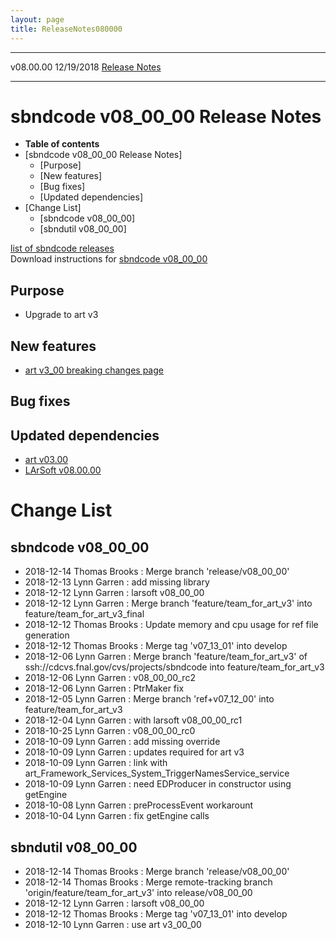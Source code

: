 ```yaml
---
layout: page
title: ReleaseNotes080000
---
```


  ----------- ------------ -- -- ------------------------------------------------------
  v08.00.00   12/19/2018         [Release Notes](ReleaseNotes080000.html)
  ----------- ------------ -- -- ------------------------------------------------------



sbndcode v08\_00\_00 Release Notes
======================================================================================

-   **Table of contents**
-   [sbndcode v08\_00\_00 Release
    Notes]
    -   [Purpose]
    -   [New features]
    -   [Bug fixes]
    -   [Updated dependencies]
-   [Change List]
    -   [sbndcode v08\_00\_00]
    -   [sbndutil v08\_00\_00]

[list of sbndcode
releases](List_of_SBND_code_releases.html)\
Download instructions for [sbndcode
v08\_00\_00](http://scisoft.fnal.gov/scisoft/bundles/sbnd/v08_00_00/sbndcode-v08_00_00.html)



Purpose
----------------------------------

-   Upgrade to art v3



New features
--------------------------------------------

-   [art v3\_00 breaking changes
    page](300_breaking_changes.html)



Bug fixes
--------------------------------------



Updated dependencies
------------------------------------------------------------

-   [art
    v03.00](https://cdcvs.fnal.gov/redmine/projects/art/wiki/Series_300)
-   [LArSoft
    v08.00.00](https://cdcvs.fnal.gov/redmine/projects/larsoft/wiki/ReleaseNotes080000)



Change List
==========================================



sbndcode v08\_00\_00
----------------------------------------------------------

-   2018-12-14 Thomas Brooks : Merge branch \'release/v08\_00\_00\'
-   2018-12-13 Lynn Garren : add missing library
-   2018-12-12 Lynn Garren : larsoft v08\_00\_00
-   2018-12-12 Lynn Garren : Merge branch \'feature/team\_for\_art\_v3\'
    into feature/team\_for\_art\_v3\_final
-   2018-12-12 Thomas Brooks : Update memory and cpu usage for ref file
    generation
-   2018-12-12 Thomas Brooks : Merge tag \'v07\_13\_01\' into develop
-   2018-12-06 Lynn Garren : Merge branch \'feature/team\_for\_art\_v3\'
    of ssh://cdcvs.fnal.gov/cvs/projects/sbndcode into
    feature/team\_for\_art\_v3
-   2018-12-06 Lynn Garren : v08\_00\_00\_rc2
-   2018-12-06 Lynn Garren : PtrMaker fix
-   2018-12-05 Lynn Garren : Merge branch \'ref+v07\_12\_00\' into
    feature/team\_for\_art\_v3
-   2018-12-04 Lynn Garren : with larsoft v08\_00\_00\_rc1
-   2018-10-25 Lynn Garren : v08\_00\_00\_rc0
-   2018-10-09 Lynn Garren : add missing override
-   2018-10-09 Lynn Garren : updates required for art v3
-   2018-10-09 Lynn Garren : link with
    art\_Framework\_Services\_System\_TriggerNamesService\_service
-   2018-10-09 Lynn Garren : need EDProducer in constructor using
    getEngine
-   2018-10-08 Lynn Garren : preProcessEvent workarount
-   2018-10-04 Lynn Garren : fix getEngine calls



sbndutil v08\_00\_00
----------------------------------------------------------

-   2018-12-14 Thomas Brooks : Merge branch \'release/v08\_00\_00\'
-   2018-12-14 Thomas Brooks : Merge remote-tracking branch
    \'origin/feature/team\_for\_art\_v3\' into release/v08\_00\_00
-   2018-12-12 Lynn Garren : larsoft v08\_00\_00
-   2018-12-12 Thomas Brooks : Merge tag \'v07\_13\_01\' into develop
-   2018-12-10 Lynn Garren : use art v3\_00\_00
